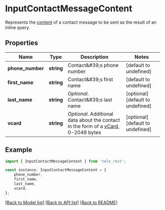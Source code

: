# InputContactMessageContent

Represents the [content](https://core.telegram.org/bots/api/#inputmessagecontent) of a contact message to be sent as the result of an inline query.

## Properties

Name | Type | Description | Notes
------------ | ------------- | ------------- | -------------
**phone_number** | **string** | Contact\&#39;s phone number | [default to undefined]
**first_name** | **string** | Contact\&#39;s first name | [default to undefined]
**last_name** | **string** | *Optional*. Contact\&#39;s last name | [optional] [default to undefined]
**vcard** | **string** | *Optional*. Additional data about the contact in the form of a [vCard](https://en.wikipedia.org/wiki/VCard), 0-2048 bytes | [optional] [default to undefined]

## Example

```typescript
import { InputContactMessageContent } from 'tele_rest';

const instance: InputContactMessageContent = {
    phone_number,
    first_name,
    last_name,
    vcard,
};
```

[[Back to Model list]](../README.md#documentation-for-models) [[Back to API list]](../README.md#documentation-for-api-endpoints) [[Back to README]](../README.md)
